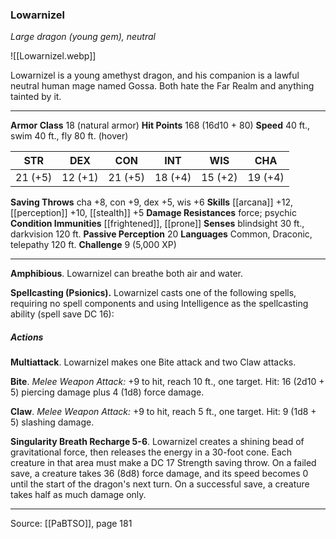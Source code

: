 ### Lowarnizel
_Large dragon (young gem), neutral_

![[Lowarnizel.webp]]

Lowarnizel is a young amethyst dragon, and his companion is a lawful neutral human mage named Gossa. Both hate the Far Realm and anything tainted by it.




---

**Armor Class** 18 (natural armor)
**Hit Points** 168 (16d10 + 80)
**Speed** 40 ft., swim 40 ft., fly 80 ft. (hover)

| STR     | DEX     | CON     | INT     | WIS     | CHA     |
|---------|---------|---------|---------|---------|---------|
| 21 (+5) | 12 (+1) | 21 (+5) | 18 (+4) | 15 (+2) | 19 (+4) |

**Saving Throws** cha +8, con +9, dex +5, wis +6
**Skills** [[arcana]] +12, [[perception]] +10, [[stealth]] +5
**Damage Resistances** force; psychic
**Condition Immunities** [[frightened]], [[prone]]
**Senses** blindsight 30 ft., darkvision 120 ft.
**Passive Perception** 20
**Languages** Common, Draconic, telepathy 120 ft.
**Challenge** 9 (5,000 XP)

---

**Amphibious**. Lowarnizel can breathe both air and water.

**Spellcasting (Psionics).** Lowarnizel casts one of the following spells, requiring no spell components and using Intelligence as the spellcasting ability (spell save DC 16):

##### Actions
**Multiattack**. Lowarnizel makes one Bite attack and two Claw attacks.

**Bite**. _Melee Weapon Attack:_ +9 to hit, reach 10 ft., one target. Hit: 16 (2d10 + 5) piercing damage plus 4 (1d8) force damage.

**Claw**. _Melee Weapon Attack:_ +9 to hit, reach 5 ft., one target. Hit: 9 (1d8 + 5) slashing damage.

**Singularity Breath Recharge 5-6**. Lowarnizel creates a shining bead of gravitational force, then releases the energy in a 30-foot cone. Each creature in that area must make a DC 17 Strength saving throw. On a failed save, a creature takes 36 (8d8) force damage, and its speed becomes 0 until the start of the dragon's next turn. On a successful save, a creature takes half as much damage only.


---

Source: [[PaBTSO]], page 181